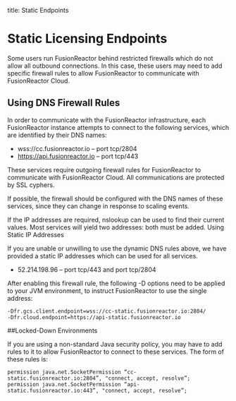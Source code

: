 title: Static Endpoints

# Static Licensing Endpoints

Some users run FusionReactor behind restricted firewalls which do not allow all outbound connections. In this case, these users may need to add specific firewall rules to allow FusionReactor to communicate with FusionReactor Cloud.

## Using DNS Firewall Rules

In order to communicate with the FusionReactor infrastructure, each FusionReactor instance attempts to connect to the following services, which are identified by their DNS names:

* wss://cc.fusionreactor.io – port tcp/2804
* https://api.fusionreactor.io – port tcp/443

These services require outgoing firewall rules for FusionReactor to communicate with FusionReactor Cloud. All communications are protected by SSL cyphers.

If possible, the firewall should be configured with the DNS names of these services, since they can change in response to scaling events.

If the IP addresses are required, nslookup can be used to find their current values. Most services will yield two addresses: both must be added.
Using Static IP Addresses

If you are unable or unwilling to use the dynamic DNS rules above, we have provided a static IP addresses which can be used for all services.

* 52.214.198.96 – port tcp/443 and port tcp/2804

After enabling this firewall rule, the following -D options need to be applied to your JVM environment, to instruct FusionReactor to use the single address:

```
-Dfr.gcs.client.endpoint=wss://cc-static.fusionreactor.io:2804/
-Dfr.cloud.endpoint=https://api-static.fusionreactor.io
```

##Locked-Down Environments

If you are using a non-standard Java security policy, you may have to add rules to it to allow FusionReactor to connect to these services. The form of these rules is:

```
permission java.net.SocketPermission “cc-static.fusionreactor.io:2804”, "connect, accept, resolve”;
permission java.net.SocketPermission “api-static.fusionreactor.io:443”, "connect, accept, resolve”;
```
